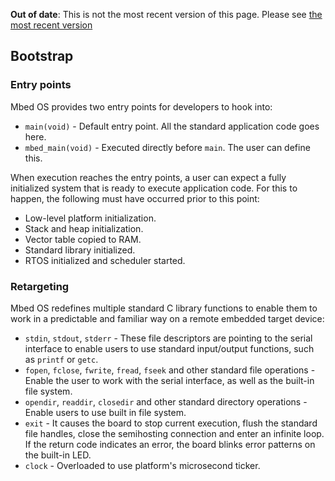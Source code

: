 <span class="warnings">**Out of date**: This is not the most recent version of this page. Please see [the most recent version](y)</span>
## Bootstrap

### Entry points

Mbed OS provides two entry points for developers to hook into:

- `main(void)` - Default entry point. All the standard application code goes here.
- `mbed_main(void)` - Executed directly before `main`. The user can define this.

When execution reaches the entry points, a user can expect a fully initialized system that is ready to execute application code. For this to happen, the following must have occurred prior to this point:

- Low-level platform initialization.
- Stack and heap initialization.
- Vector table copied to RAM.
- Standard library initialized.
- RTOS initialized and scheduler started.

### Retargeting

Mbed OS redefines multiple standard C library functions to enable them to work in a predictable and familiar way on a remote embedded target device:

- `stdin`, `stdout`, `stderr` - These file descriptors are pointing to the serial interface to enable users to use standard input/output functions, such as `printf` or `getc`.
- `fopen`, `fclose`, `fwrite`, `fread`, `fseek` and other standard file operations - Enable the user to work with the serial interface, as well as the built-in file system.
- `opendir`, `readdir`, `closedir` and other standard directory operations - Enable users to use built in file system.
- `exit` - It causes the board to stop current execution, flush the standard file handles, close the semihosting connection and enter an infinite loop. If the return code indicates an error, the board blinks error patterns on the built-in LED.
- `clock` - Overloaded to use platform's microsecond ticker.
